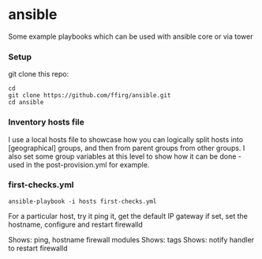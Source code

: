 # ansible

Some example playbooks which can be used with ansible core or via tower

### Setup

git clone this repo: 
```
cd 
git clone https://github.com/ffirg/ansible.git
cd ansible
```

### Inventory hosts file

I use a local hosts file to showcase how you can logically split hosts into [geographical] groups, and then from parent groups from other groups. I also set some group variables at this level to show how it can be done - used in the post-provision.yml for example.

### first-checks.yml 
```
ansible-playbook -i hosts first-checks.yml
```

For a particular host, try it ping it, get the default IP gateway if set, set the hostname, configure and restart firewalld

Shows: ping, hostname firewall modules
Shows: tags
Shows: notify handler to restart firewalld




